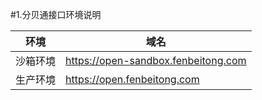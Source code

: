 #1.分贝通接口环境说明

环境|域名
----|---
沙箱环境|https://open-sandbox.fenbeitong.com
生产环境|https://open.fenbeitong.com